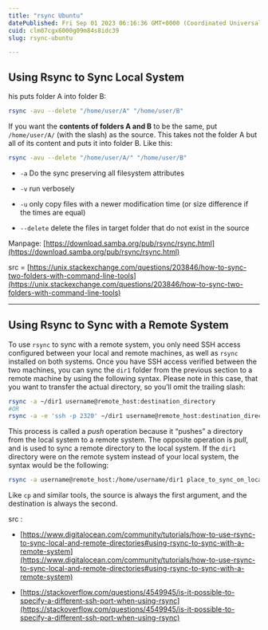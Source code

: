 ```yaml
---
title: "rsync Ubuntu"
datePublished: Fri Sep 01 2023 06:16:36 GMT+0000 (Coordinated Universal Time)
cuid: clm07cgx6000g09m84s8idc39
slug: rsync-ubuntu

---
```


## Using Rsync to Sync Local System

his puts folder A into folder B:

```bash
rsync -avu --delete "/home/user/A" "/home/user/B"
```

If you want the **contents of folders A and B** to be the same, put `/home/user/A/` (with the slash) as the source. This takes not the folder A but all of its content and puts it into folder B. Like this:

```bash
rsync -avu --delete "/home/user/A/" "/home/user/B"
```

* `-a` Do the sync preserving all filesystem attributes
    
* `-v` run verbosely
    
* `-u` only copy files with a newer modification time (or size difference if the times are equal)
    
* `--delete` delete the files in target folder that do not exist in the source
    

Manpage: [https://download.samba.org/pub/rsync/rsync.html](https://download.samba.org/pub/rsync/rsync.html)

src = [https://unix.stackexchange.com/questions/203846/how-to-sync-two-folders-with-command-line-tools](https://unix.stackexchange.com/questions/203846/how-to-sync-two-folders-with-command-line-tools)

---

## Using Rsync to Sync with a Remote System

To use `rsync` to sync with a remote system, you only need SSH access configured between your local and remote machines, as well as `rsync` installed on both systems. Once you have SSH access verified between the two machines, you can sync the `dir1` folder from the previous section to a remote machine by using the following syntax. Please note in this case, that you want to transfer the actual directory, so you’ll omit the trailing slash:

```bash
rsync -a ~/dir1 username@remote_host:destination_directory
#OR
rsync -a -e 'ssh -p 2320' ~/dir1 username@remote_host:destination_directory
```

This process is called a *push* operation because it “pushes” a directory from the local system to a remote system. The opposite operation is *pull*, and is used to sync a remote directory to the local system. If the `dir1` directory were on the remote system instead of your local system, the syntax would be the following:

```bash
rsync -a username@remote_host:/home/username/dir1 place_to_sync_on_local_machine
```

Like `cp` and similar tools, the source is always the first argument, and the destination is always the second.

src :

* [https://www.digitalocean.com/community/tutorials/how-to-use-rsync-to-sync-local-and-remote-directories#using-rsync-to-sync-with-a-remote-system](https://www.digitalocean.com/community/tutorials/how-to-use-rsync-to-sync-local-and-remote-directories#using-rsync-to-sync-with-a-remote-system)
    
* [https://stackoverflow.com/questions/4549945/is-it-possible-to-specify-a-different-ssh-port-when-using-rsync](https://stackoverflow.com/questions/4549945/is-it-possible-to-specify-a-different-ssh-port-when-using-rsync)